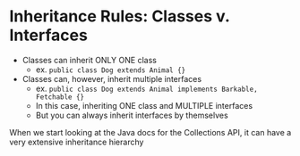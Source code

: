 # Inheritance Rules: Classes v. Interfaces

- Classes can inherit ONLY ONE class
    - ex. `public class Dog extends Animal {}`
- Classes can, however, inherit multiple interfaces
    - ex. `public class Dog extends Animal implements Barkable, Fetchable {}`
    - In this case, inheriting ONE class and MULTIPLE interfaces
    - But you can always inherit interfaces by themselves

When we start looking at the Java docs for the Collections API, it can have a very extensive inheritance hierarchy